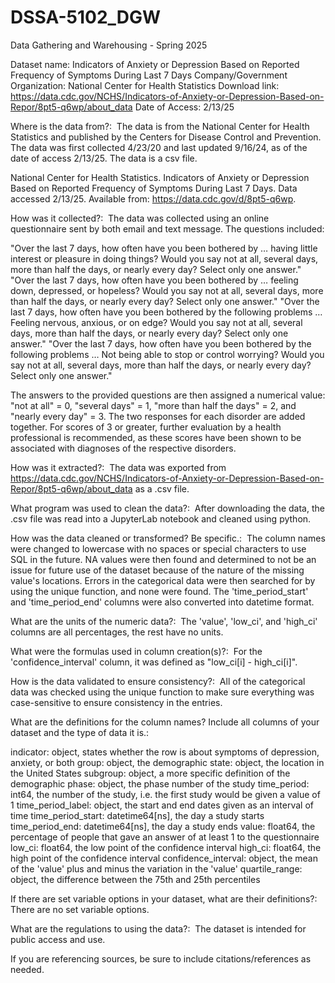 # DSSA-5102_DGW
Data Gathering and Warehousing - Spring 2025

Dataset name: Indicators of Anxiety or Depression Based on Reported Frequency of Symptoms During Last 7 Days
Company/Government Organization: National Center for Health Statistics
Download link: https://data.cdc.gov/NCHS/Indicators-of-Anxiety-or-Depression-Based-on-Repor/8pt5-q6wp/about_data
Date of Access: 2/13/25

Where is the data from?: ​ The data is from the National Center for Health Statistics and published by the Centers for Disease Control and Prevention. The data was first collected 4/23/20 and last updated 9/16/24, as of the date of access 2/13/25. The data is a csv file.

National Center for Health Statistics. Indicators of Anxiety or Depression Based on Reported Frequency of Symptoms During Last 7 Days. Data accessed 2/13/25. Available from: https://data.cdc.gov/d/8pt5-q6wp.

How was it collected?: ​ The data was collected using an online questionnaire sent by both email and text message. The questions included:

"Over the last 7 days, how often have you been bothered by … having little interest or pleasure in doing things? Would you say not at all, several days, more than half the days, or nearly every day? Select only one answer."
"Over the last 7 days, how often have you been bothered by … feeling down, depressed, or hopeless? Would you say not at all, several days, more than half the days, or nearly every day? Select only one answer."
"Over the last 7 days, how often have you been bothered by the following problems … Feeling nervous, anxious, or on edge? Would you say not at all, several days, more than half the days, or nearly every day? Select only one answer."
"Over the last 7 days, how often have you been bothered by the following problems … Not being able to stop or control worrying? Would you say not at all, several days, more than half the days, or nearly every day? Select only one answer."

The answers to the provided questions are then assigned a numerical value: "not at all" = 0, "several days" = 1, "more than half the days" = 2, and "nearly every day" = 3. The two responses for each disorder are added together. For scores of 3 or greater, further evaluation by a health professional is recommended, as these scores have been shown to be associated with diagnoses of the respective disorders.

How was it extracted?: ​ The data was exported from https://data.cdc.gov/NCHS/Indicators-of-Anxiety-or-Depression-Based-on-Repor/8pt5-q6wp/about_data as a .csv file.

What program was used to clean the data?: ​ After downloading the data, the .csv file was read into a JupyterLab notebook and cleaned using python.

How was the data cleaned or transformed? Be specific.: ​ The column names were changed to lowercase with no spaces or special characters to use SQL in the future. NA values were then found and determined to not be an issue for future use of the dataset because of the nature of the missing value's locations. Errors in the categorical data were then searched for by using the unique function, and none were found. The 'time_period_start' and 'time_period_end' columns were also converted into datetime format.

What are the units of the numeric data?: ​ The 'value', 'low_ci', and 'high_ci' columns are all percentages, the rest have no units.

What were the formulas used in column creation(s)?: ​ For the 'confidence_interval' column, it was defined as "low_ci[i] - high_ci[i]".

How is the data validated to ensure consistency?: ​ All of the categorical data was checked using the unique function to make sure everything was case-sensitive to ensure consistency in the entries.

What are the definitions for the column names? Include all columns of your dataset and the type of data it is.: ​

indicator: object, states whether the row is about symptoms of depression, anxiety, or both
group: object, the demographic
state: object, the location in the United States
subgroup: object, a more specific definition of the demographic
phase: object, the phase number of the study
time_period: int64, the number of the study, i.e. the first study would be given a value of 1
time_period_label: object, the start and end dates given as an interval of time
time_period_start: datetime64[ns], the day a study starts
time_period_end: datetime64[ns], the day a study ends
value: float64, the percentage of people that gave an answer of at least 1 to the questionnaire
low_ci: float64, the low point of the confidence interval
high_ci: float64, the high point of the confidence interval
confidence_interval: object, the mean of the 'value' plus and minus the variation in the 'value'
quartile_range: object, the difference between the 75th and 25th percentiles

If there are set variable options in your dataset, what are their definitions?: ​ There are no set variable options.

What are the regulations to using the data?: ​ The dataset is intended for public access and use.

If you are referencing sources, be sure to include citations/references as needed.
